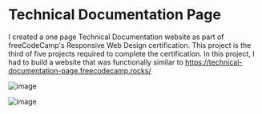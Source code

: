 # Technical Documentation Page
I created a one page Technical Documentation website as part of freeCodeCamp's Responsive Web Design certification. This project is the third of five projects required to complete the certification. In this project, I had to build a website that was functionally similar to https://technical-documentation-page.freecodecamp.rocks/

![image](https://user-images.githubusercontent.com/85024854/174450006-cccd3027-d11b-4e6c-9b37-4356e6f4213e.png)

![image](https://user-images.githubusercontent.com/85024854/174450013-a2720d48-6c39-4909-8148-05f9f2bd070c.png)
